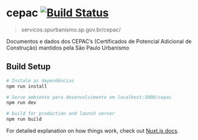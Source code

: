 # cepac [![Build Status](https://travis-ci.org/SPURB/cepac.svg?branch=master)](https://travis-ci.org/SPURB/cepac)
> servicos.spurbanismo.sp.gov.br/cepac/

Documentos e dados dos CEPAC’s (Certificados de Potencial Adicional de Construção) mantidos pela São Paulo Urbanismo

## Build Setup

``` bash
# Instale as dependências
npm run install

# Serve ambiente para desenvolvimento em localhost:3000/cepac
npm run dev

# build for production and launch server
npm run build

```

For detailed explanation on how things work, check out [Nuxt.js docs](https://nuxtjs.org).
